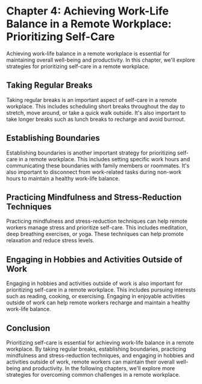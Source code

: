 Chapter 4: Achieving Work-Life Balance in a Remote Workplace: Prioritizing Self-Care
====================================================================================

Achieving work-life balance in a remote workplace is essential for maintaining overall well-being and productivity. In this chapter, we'll explore strategies for prioritizing self-care in a remote workplace.

Taking Regular Breaks
---------------------

Taking regular breaks is an important aspect of self-care in a remote workplace. This includes scheduling short breaks throughout the day to stretch, move around, or take a quick walk outside. It's also important to take longer breaks such as lunch breaks to recharge and avoid burnout.

Establishing Boundaries
-----------------------

Establishing boundaries is another important strategy for prioritizing self-care in a remote workplace. This includes setting specific work hours and communicating these boundaries with family members or roommates. It's also important to disconnect from work-related tasks during non-work hours to maintain a healthy work-life balance.

Practicing Mindfulness and Stress-Reduction Techniques
------------------------------------------------------

Practicing mindfulness and stress-reduction techniques can help remote workers manage stress and prioritize self-care. This includes meditation, deep breathing exercises, or yoga. These techniques can help promote relaxation and reduce stress levels.

Engaging in Hobbies and Activities Outside of Work
--------------------------------------------------

Engaging in hobbies and activities outside of work is also important for prioritizing self-care in a remote workplace. This includes pursuing interests such as reading, cooking, or exercising. Engaging in enjoyable activities outside of work can help remote workers recharge and maintain a healthy work-life balance.

Conclusion
----------

Prioritizing self-care is essential for achieving work-life balance in a remote workplace. By taking regular breaks, establishing boundaries, practicing mindfulness and stress-reduction techniques, and engaging in hobbies and activities outside of work, remote workers can maintain their overall well-being and productivity. In the following chapters, we'll explore more strategies for overcoming common challenges in a remote workplace.

